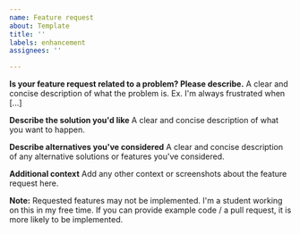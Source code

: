 ```yaml
---
name: Feature request
about: Template
title: ''
labels: enhancement
assignees: ''

---
```


**Is your feature request related to a problem? Please describe.**
A clear and concise description of what the problem is. Ex. I'm always frustrated when [...]

**Describe the solution you'd like**
A clear and concise description of what you want to happen.

**Describe alternatives you've considered**
A clear and concise description of any alternative solutions or features you've considered.

**Additional context**
Add any other context or screenshots about the feature request here.

**Note:**
Requested features may not be implemented.  I'm a student working on this in my free time.  If you can provide example code / a pull request, it is more likely to be implemented.
